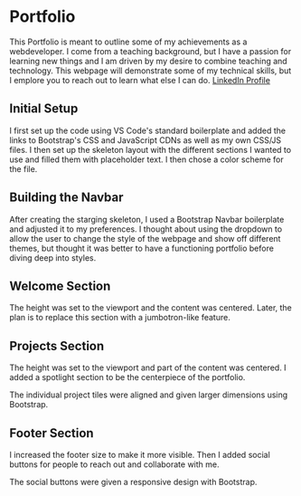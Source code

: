 # Portfolio

This Portfolio is meant to outline some of my achievements as a webdeveloper. I come from a teaching background, but I have a passion for learning new things and I am driven by my desire to combine teaching and technology. This webpage will demonstrate some of my technical skills, but I emplore you to reach out to learn what else I can do. [LinkedIn Profile](https://www.linkedin.com/in/trevor-lister)

## Initial Setup

I first set up the code using VS Code's standard boilerplate and added the links to Bootstrap's CSS and JavaScript CDNs as well as my own CSS/JS files. I then set up the skeleton layout with the different sections I wanted to use and filled them with placeholder text. I then chose a color scheme for the file.

## Building the Navbar

After creating the starging skeleton, I used a Bootstrap Navbar boilerplate and adjusted it to my preferences. I thought about using the dropdown to allow the user to change the style of the webpage and show off different themes, but thought it was better to have a functioning portfolio before diving deep into styles.

## Welcome Section

The height was set to the viewport and the content was centered. Later, the plan is to replace this section with a jumbotron-like feature.

## Projects Section

The height was set to the viewport and part of the content was centered. I added a spotlight section to be the centerpiece of the portfolio. 

The individual project tiles were aligned and given larger dimensions using Bootstrap.

## Footer Section

I increased the footer size to make it more visible. Then I added social buttons for people to reach out and collaborate with me. 

The social buttons were given a responsive design with Bootstrap.